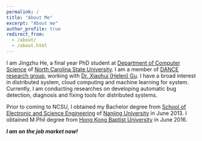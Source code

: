 ```yaml
---
permalink: /
title: "About Me"
excerpt: "About me"
author_profile: true
redirect_from: 
  - /about/
  - /about.html
---
```


I am Jingzhu He, a final year PhD student at [Department of Computer Science](https://www.csc.ncsu.edu) of [North Carolina State University](https://www.ncsu.edu). I am a member of [DANCE research group](http://dance.csc.ncsu.edu), working with [Dr. Xiaohui (Helen) Gu](https://www.csc.ncsu.edu/faculty/gu/). I have a broad interest in distributed system, cloud computing and machine learning for system. Currently, I am conducting researches on developing automatic bug detection, diagnosis and fixing tools for distributed systems. 

Prior to coming to NCSU, I obtained my Bachelor degree from [School of Electronic and Science Engineering](https://ese.nju.edu.cn/ese_en/main.htm) of [Nanjing University](https://www.nju.edu.cn/en/main.psp) in June 2013. I obtained M.Phil degree from [Hong Kong Baptist University](http://www.hkbu.edu.hk/eng/main/index.jsp) in June 2016. 

<i><b>I am on the job market now!</b></i>

